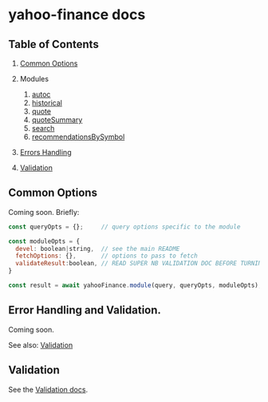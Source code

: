 # yahoo-finance docs

## Table of Contents

1. [Common Options](#common-options)

1. Modules
    1. [autoc](./modules/autoc.md)
    1. [historical](./modules/historical.md)
    1. [quote](./modules/quote.md)
    1. [quoteSummary](./modules/quoteSummary.md)
    1. [search](./modules/search.md)
    1. [recommendationsBySymbol](./modules/recommendationsBySymbol.md)

1. [Errors Handling](#error-handling)

1. [Validation](./validation.md)

<a name="common-options"></a>
## Common Options

Coming soon. Briefly:

```js
const queryOpts = {};     // query options specific to the module

const moduleOpts = {
  devel: boolean|string,  // see the main README
  fetchOptions: {},       // options to pass to fetch
  validateResult:boolean, // READ SUPER NB VALIDATION DOC BEFORE TURNING THIS OFF
}

const result = await yahooFinance.module(query, queryOpts, moduleOpts);
```



<a name="error-handling"></name>
## Error Handling and Validation.

Coming soon.

See also: [Validation](./validation.md)

## Validation

See the [Validation docs](./validation.md).
